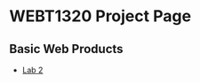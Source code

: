 # WEBT1320 Project Page

<h2>Basic Web Products</h2>

<ul>

<li><a href="Lab2/index.html" target="blank">Lab 2</a></li>

</ul>
